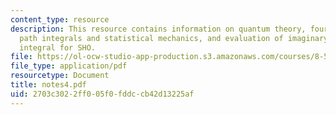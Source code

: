 ```yaml
---
content_type: resource
description: This resource contains information on quantum theory, fourier transform,
  path integrals and statistical mechanics, and evaluation of imaginary time path
  integral for SHO.
file: https://ol-ocw-studio-app-production.s3.amazonaws.com/courses/8-513-many-body-theory-for-condensed-matter-systems-fall-2004/2703c3022ff005f0fddccb42d13225af_notes4.pdf
file_type: application/pdf
resourcetype: Document
title: notes4.pdf
uid: 2703c302-2ff0-05f0-fddc-cb42d13225af
---
```

